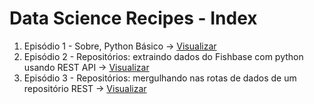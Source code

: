 # Data Science Recipes - Index
1. Episódio 1 - Sobre, Python Básico -> [Visualizar](https://github.com/jobdiogenes/data-science-recipes/blob/master/gists/data-science-gist-01-pt.ipynb)
1. Episódio 2 - Repositórios: extraindo dados do Fishbase com python usando REST API -> [Visualizar](https://github.com/jobdiogenes/data-science-recipes/blob/master/gists/data_science_gist_02_pt.ipynb)
1. Episódio 3 - Repositórios: mergulhando nas rotas de dados de um repositório REST -> [Visualizar](https://gist.github.com/jobdiogenes/ce27eebf85654b6a1bb77e23c747cfe8)
